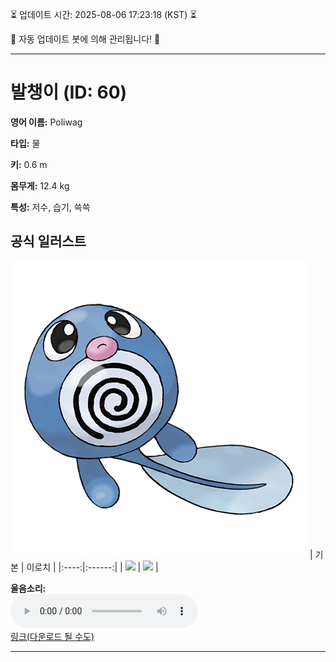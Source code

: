 
⏳ 업데이트 시간: 2025-08-06 17:23:18 (KST) ⏳

🤖 자동 업데이트 봇에 의해 관리됩니다! 🤖

---

# 발챙이 (ID: 60)
**영어 이름:** Poliwag

**타입:** 물

**키:** 0.6 m

**몸무게:** 12.4 kg

**특성:** 저수, 습기, 쓱쓱

## 공식 일러스트
![](https://raw.githubusercontent.com/PokeAPI/sprites/master/sprites/pokemon/other/official-artwork/60.png)
| 기본 | 이로치 |
|:----:|:------:|
| <img src="http://play.pokemonshowdown.com/sprites/ani/poliwag.gif" width="200"> | <img src="http://play.pokemonshowdown.com/sprites/ani-shiny/poliwag.gif" width="200"> |

**울음소리:**<br><audio controls src="https://raw.githubusercontent.com/PokeAPI/cries/main/cries/pokemon/latest/60.ogg"></audio><br> [링크(다운로드 될 수도)](https://raw.githubusercontent.com/PokeAPI/cries/main/cries/pokemon/latest/60.ogg)


---
